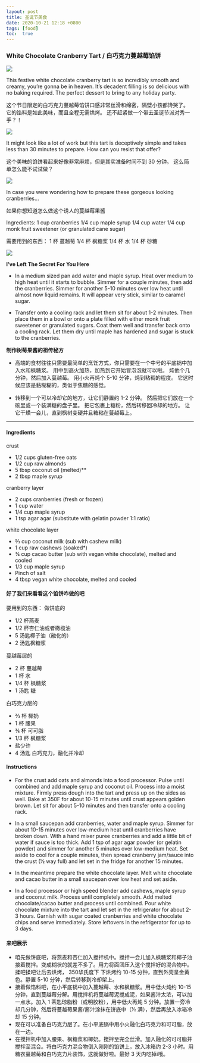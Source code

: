 ```yaml
---
layout: post
title: 圣诞节美食
date: 2020-10-21 12:18 +0800
tags: [food]
toc:  true
---
```


<!-- Global site tag (gtag.js) - Google Analytics -->
  <script async src="https://www.googletagmanager.com/gtag/js?id=G-TG0XJZG53F"></script>
  <script>
    window.dataLayer = window.dataLayer || [];
    function gtag(){dataLayer.push(arguments);}
    gtag('js', new Date());

    gtag('config', 'G-TG0XJZG53F');
  </script>

### White Chocolate Cranberry Tart / 白巧克力蔓越莓馅饼

![](https://joy3luo.github.io/mathnotes/pics/food/1.jpg)

This festive white chocolate cranberry tart is so incredibly smooth and creamy, you’re gonna be in heaven. It’s decadent filling is so delicious with no baking required. The perfect dessert to bring to any holiday party.

这个节日限定的白巧克力蔓越莓馅饼口感非常丝滑和绵密，隔壁小孩都馋哭了。 它的馅料是如此美味，而且全程无需烘烤。 还不赶紧做一个带去圣诞节派对秀一手？！

![](https://joy3luo.github.io/mathnotes/pics/food/2.jpg)

It might look like a lot of work but this tart is deceptively simple and takes less than 30 minutes to prepare. How can you resist that offer?

这个美味的馅饼看起来好像非常麻烦，但是其实准备时间不到 30 分钟。 这么简单怎么能不试试做？

![](https://joy3luo.github.io/mathnotes/pics/food/3.jpg)

In case you were wondering how to prepare these gorgeous looking cranberries…

如果你想知道怎么做这个诱人的蔓越莓果酱

Ingredients:
1 cup cranberries
1/4 cup maple syrup
1/4 cup water
1/4 cup monk fruit sweetener (or granulated cane sugar)

需要用到的东西：
1 杯 蔓越莓
1/4 杯 枫糖浆
1/4 杯 水
1/4 杯 砂糖

![](https://joy3luo.github.io/mathnotes/pics/food/4.jpg)

**I’ve Left The Secret For You Here**
* In a medium sized pan add water and maple syrup. Heat over medium to high heat until it starts to bubble. Simmer for a couple minutes, then add the cranberries. Simmer for another 5-10 minutes over low heat until almost now liquid remains. It will appear very stick, similar to caramel sugar.

* Transfer onto a cooling rack and let them sit for about 1-2 minutes. Then place them in a bowl or onto a plate filled with either monk fruit sweetener or granulated sugars. Coat them well and transfer back onto a cooling rack. Let them dry until maple has hardened and sugar is stuck to the cranberries.

**制作树莓果酱的祖传秘方**
* 高端的食材往往只需要最简单的烹饪方式，你只需要在一个中号的平底锅中加入水和枫糖浆。 用中到高火加热，加热到它开始冒泡泡就可以啦。 炖他个几分钟，然后加入蔓越莓。 用小火再炖个 5-10 分钟，炖到粘稠的程度。 它这时候应该是黏糊糊的，类似于焦糖的感觉。

* 转移到一个可以冷却它的地方，让它们静置约 1-2 分钟。 然后把它们放在一个碗里或一个装满糖的盘子里。 把它包裹上糖粉，然后转移回冷却的地方。 让它干燥一会儿，直到枫树变硬并且糖粘在蔓越莓上。

----------------------------

#### Ingredients
crust
* 1/2 cups gluten-free oats
* 1/2 cup raw almonds
* 5 tbsp coconut oil (melted)**
* 2 tbsp maple syrup

cranberry layer
* 2 cups cranberries (fresh or frozen)
* 1 cup water
* 1/4 cup maple syrup
* 1 tsp agar agar (substitute with gelatin powder 1:1 ratio)

white chocolate layer
* ⅔ cup coconut milk (sub with cashew milk)
* 1 cup raw cashews (soaked*)
* ¾ cup cacao butter (sub with vegan white chocolate), melted and cooled
* 1/3 cup maple syrup
* Pinch of salt
* 4 tbsp vegan white chocolate, melted and cooled

#### 好了我们来看看这个馅饼咋做的吧

要用到的东西：
做饼底的
* 1/2 杯燕麦
* 1/2 杯杏仁油或者橄榄油
* 5 汤匙椰子油（融化的）
* 2 汤匙枫糖浆

蔓越莓层的
* 2 杯 蔓越莓
* 1 杯 水
* 1/4 杯 枫糖浆
* 1 汤匙 糖

白巧克力层的
* ⅔ 杯 椰奶
* 1 杯 腰果
* ¾ 杯 可可脂
* 1/3 杯 枫糖浆
* 盐少许
* 4 汤匙 白巧克力，融化并冷却

#### Instructions
* For the crust add oats and almonds into a food processor. Pulse until combined and add maple syrup and coconut oil. Process into a moist mixture. Firmly press dough into the tart and press up on the sides as well. Bake at 350F for about 10-15 minutes until crust appears golden brown. Let sit for about 5-10 minutes and then transfer onto a cooling rack.

* In a small saucepan add cranberries, water and maple syrup. Simmer for about 10-15 minutes over low-medium heat until cranberries have broken down. With a hand mixer puree cranberries and add a little bit of water if sauce is too thick. Add 1 tsp of agar agar powder (or gelatin powder) and simmer for another 5 minutes over low-medium heat. Set aside to cool for a couple minutes, then spread cranberry jam/sauce into the crust (½ way full) and let set in the fridge for another 15 minutes.

* In the meantime prepare the white chocolate layer. Melt white chocolate and cacao butter in a small saucepan over low heat and set aside.

* In a food processor or high speed blender add cashews, maple syrup and coconut milk. Process until completely smooth. Add melted chocolate/cacao butter and process until combined. Pour white chocolate mixture into the tart and let set in the refrigerator for about 2-3 hours. Garnish with sugar coated cranberries and white chocolate chips and serve immediately.
Store leftovers in the refrigerator for up to 3 days.

#### 来吧展示
* 咱先做饼底吧，将燕麦和杏仁加入搅拌机中。搅拌一会儿加入枫糖浆和椰子油接着搅拌。变成糊状的就差不多了。用力将面团压入这个搅拌好的混合物中。揉吧揉吧让后去烘烤， 350华氏度下 下烘烤约 10-15 分钟，直到外壳呈金黄色。静置 5-10 分钟，然后转移到冷却架上。
* 接着做馅料吧，在小平底锅中加入蔓越莓、水和枫糖浆。用中低火炖约 10-15 分钟，直到蔓越莓分解。用搅拌机将蔓越莓泥搅成泥，如果酱汁太浓，可以加一点水。加入 1 茶匙琼脂粉（或明胶粉），用中低火再炖 5 分钟。放置一旁冷却几分钟，然后将蔓越莓果酱/酱汁涂抹在饼底中（½ 满），然后再放入冰箱冷却 15 分钟。
* 现在可以准备白巧克力层了。在小平底锅中用小火融化白巧克力和可可脂，放在一边。
* 在搅拌机中加入腰果、枫糖浆和椰奶。搅拌至完全丝滑。加入融化的可可脂并搅拌至混合。将白巧克力混合物倒入刚刚的馅饼上，放入冰箱约 2-3 小时。用糖衣蔓越莓和白巧克力片装饰，这就做好啦。最好 3 天内吃掉i哦。
